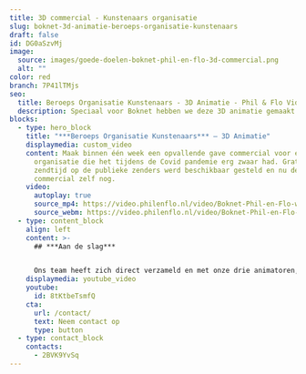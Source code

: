 ```yaml
---
title: 3D commercial - Kunstenaars organisatie
slug: boknet-3d-animatie-beroeps-organisatie-kunstenaars
draft: false
id: DG0aSzvMj
image:
  source: images/goede-doelen-boknet-phil-en-flo-3d-commercial.png
  alt: ""
color: red
branch: 7P41lTMjs
seo:
  title: Beroeps Organisatie Kunstenaars - 3D Animatie - Phil & Flo Videomarketing
  description: Speciaal voor Boknet hebben we deze 3D animatie gemaakt. Als commercial wordt deze geadverteerd tijdens de Ster reclames. Kunstliefhebbers en kunstenaars vind elkaar!
blocks:
  - type: hero_block
    title: "***Beroeps Organisatie Kunstenaars*** – 3D Animatie"
    displaymedia: custom_video
    content: Maak binnen één week een opvallende gave commercial voor een
      organisatie die het tijdens de Covid pandemie erg zwaar had. Gratis
      zendtijd op de publieke zenders werd beschikbaar gesteld en nu de
      commercial zelf nog.
    video:
      autoplay: true
      source_mp4: https://video.philenflo.nl/video/Boknet-Phil-en-Flo-website-source.mp4
      source_webm: https://video.philenflo.nl/video/Boknet-Phil-en-Flo-website-source.webm
  - type: content_block
    align: left
    content: >-
      ## ***Aan de slag***


      Ons team heeft zich direct verzameld en met onze drie animatoren, twee projectmanagers en een art director heeft het team van Phil & Flo deze commercial gerealiseerd. Met een 3D kamer, 2D muurschilderingen en sounddesign van onze externe soundengineer hebben we het verhaal van de kunstenaars weten te schetsen. De reacties op deze commercial waren lovend, en we zijn erg trots dat we dit binnen één week hebben geproduceerd en opgeleverd aan de publieke zenders.
    displaymedia: youtube_video
    youtube:
      id: 8tKtbeTsmfQ
    cta:
      url: /contact/
      text: Neem contact op
      type: button
  - type: contact_block
    contacts:
      - 2BVK9YvSq
---
```

